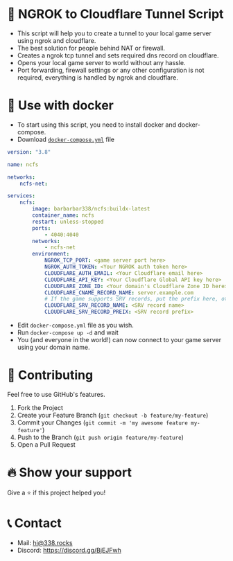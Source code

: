 # 🚀 NGROK to Cloudflare Tunnel Script

- This script will help you to create a tunnel to your local game server using ngrok and cloudflare.
- The best solution for people behind NAT or firewall.
- Creates a ngrok tcp tunnel and sets required dns record on cloudflare.
- Opens your local game server to world without any hassle.
- Port forwarding, firewall settings or any other configuration is not required, everything is handled by ngrok and cloudflare.

# 🐋 Use with docker
- To start using this script, you need to install docker and docker-compose.
- Download [`docker-compose.yml`](https://raw.githubusercontent.com/barbarbar338/ncfs/main/docker/docker-compose.yml) file
```yml
version: "3.8"

name: ncfs

networks:
    ncfs-net:

services:
    ncfs:
        image: barbarbar338/ncfs:buildx-latest 
        container_name: ncfs
        restart: unless-stopped
        ports:
            - 4040:4040
        networks:
            - ncfs-net
        environment:
            NGROK_TCP_PORT: <game server port here>
            NGROK_AUTH_TOKEN: <Your NGROK auth token here>
            CLOUDFLARE_AUTH_EMAIL: <Your Cloudflare email here>
            CLOUDFLARE_API_KEY: <Your Cloudflare Global API key here>
            CLOUDFLARE_ZONE_ID: <Your domain's Cloudflare Zone ID here>
            CLOUDFLARE_CNAME_RECORD_NAME: server.example.com
            # If the game supports SRV records, put the prefix here, otherwise leave blank
            CLOUDFLARE_SRV_RECORD_NAME: <SRV record name>
            CLOUDFLARE_SRV_RECORD_PREIX: <SRV record prefix>
```
- Edit `docker-compose.yml` file as you wish.
- Run `docker-compose up -d` and wait
- You (and everyone in the world!) can now connect to your game server using your domain name.

# 🧦 Contributing

Feel free to use GitHub's features.

1. Fork the Project
2. Create your Feature Branch (`git checkout -b feature/my-feature`)
3. Commit your Changes (`git commit -m 'my awesome feature my-feature'`)
4. Push to the Branch (`git push origin feature/my-feature`)
5. Open a Pull Request

# 🔥 Show your support

Give a ⭐️ if this project helped you!

# 📞 Contact

- Mail: hi@338.rocks
- Discord: https://discord.gg/BjEJFwh
